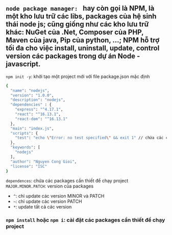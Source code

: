 `node package manager: ` hay còn gọi là NPM, là một kho lưu trữ các libs, packages của hệ sinh thái node js; cũng giống như các kho lưu trữ khác: NuGet của .Net, Composer của PHP, Maven của java, Pip của python, ...; NPM hỗ trợ tối đa cho việc install, uninstall, update, control version các packages trong dự án Node - javascript.
---
`npm init -y`: khởi tạo một project mới với file package.json mặc định
```sh
{
  "name": "nodejs",
  "version": "1.0.0",
  "description": "nodejs",
  "dependencies" : {
    "express": "^4.17.1",
    "react": "^16.13.1",
    "react-dom": "^16.13.1"
  },
  "main": "index.js",
  "scripts": {
    "test": "echo \"Error: no test specified\" && exit 1" // chứa các câu lệnh để chạy project
  },
  "keywords": [
    "nodejs"
  ],
  "author": "Nguyen Cong Gioi",
  "license": "ISC"
}
```
`dependences`: chứa các packages cần thiết để chạy project
`MAJOR.MINOR.PATCH`: version của packages
- `^`: chỉ update các version MINOR và PATCH
- `~`: chỉ update các version PATCH
- `*`: update tất cả các version
### `npm install` hoặc `npm i`: cài đặt các packages cần thiết để chạy project

